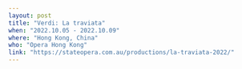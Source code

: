 ```yaml
---
layout: post
title: "Verdi: La traviata"
when: "2022.10.05 - 2022.10.09"
where: "Hong Kong, China"
who: "Opera Hong Kong"
link: "https://stateopera.com.au/productions/la-traviata-2022/"
---
```

